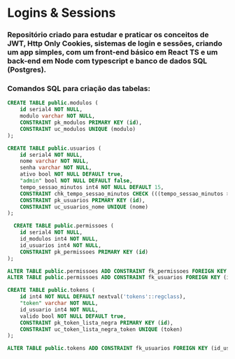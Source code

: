 # Logins & Sessions

### Repositório criado para estudar e praticar os conceitos de JWT, Http Only Cookies, sistemas de login e sessões, criando um app simples, com um front-end básico em React TS e um back-end em Node com typescript e banco de dados SQL (Postgres).

### Comandos SQL para criação das tabelas:

```sql
CREATE TABLE public.modulos (
	id serial4 NOT NULL,
	modulo varchar NOT NULL,
	CONSTRAINT pk_modulos PRIMARY KEY (id),
	CONSTRAINT uc_modulos UNIQUE (modulo)
);
```

```sql
CREATE TABLE public.usuarios (
	id serial4 NOT NULL,
	nome varchar NOT NULL,
	senha varchar NOT NULL,
	ativo bool NOT NULL DEFAULT true,
	"admin" bool NOT NULL DEFAULT false,
	tempo_sessao_minutos int4 NOT NULL DEFAULT 15,
	CONSTRAINT chk_tempo_sessao_minutos CHECK (((tempo_sessao_minutos >= 1) AND (tempo_sessao_minutos <= 30))),
	CONSTRAINT pk_usuarios PRIMARY KEY (id),
	CONSTRAINT uc_usuarios_nome UNIQUE (nome)
);
```

```sql
  CREATE TABLE public.permissoes (
	id serial4 NOT NULL,
	id_modulos int4 NOT NULL,
	id_usuarios int4 NOT NULL,
	CONSTRAINT pk_permissoes PRIMARY KEY (id)
);
```
```sql
ALTER TABLE public.permissoes ADD CONSTRAINT fk_permissoes FOREIGN KEY (id_modulos) REFERENCES public.modulos(id);
ALTER TABLE public.permissoes ADD CONSTRAINT fk_usuarios FOREIGN KEY (id_usuarios) REFERENCES public.usuarios(id);
```
```sql
CREATE TABLE public.tokens (
	id int4 NOT NULL DEFAULT nextval('tokens'::regclass),
	"token" varchar NOT NULL,
	id_usuario int4 NOT NULL,
	valido bool NOT NULL DEFAULT true,
	CONSTRAINT pk_token_lista_negra PRIMARY KEY (id),
	CONSTRAINT uc_token_lista_negra_token UNIQUE (token)
);

```
```sql
ALTER TABLE public.tokens ADD CONSTRAINT fk_usuarios FOREIGN KEY (id_usuario) REFERENCES public.usuarios(id);
```
